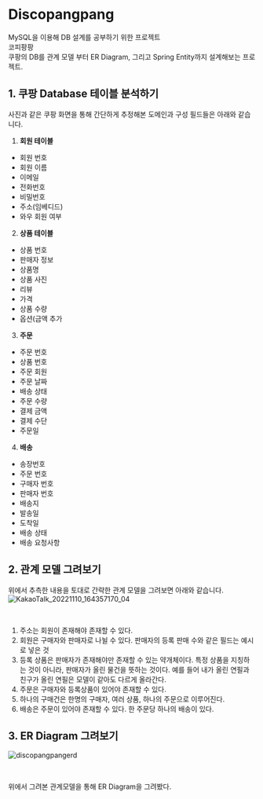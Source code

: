 # Discopangpang
MySQL을 이용해 DB 설계를 공부하기 위한 프로젝트 <br>
코피팡팡 <br>
쿠팡의 DB를 관계 모델 부터 ER Diagram, 그리고 Spring Entity까지 설계해보는 프로젝트.

## 1. 쿠팡 Database 테이블 분석하기
사진과 같은 쿠팡 화면을 통해 간단하게 추정해본 도메인과 구성 필드들은 아래와 같습니다.
1. **회원 테이블**
- 회원 번호
- 회원 이름
- 이메일
- 전화번호
- 비밀번호
- 주소(임베디드)
- 와우 회원 여부

2. **상품 테이블**
- 상품 번호
- 판매자 정보 
- 상품명
- 상품 사진
- 리뷰
- 가격
- 상품 수량
- 옵션(금액 추가
3. **주문**
- 주문 번호 
- 상품 번호 
- 주문 회원 
- 주문 날짜
- 배송 상태
- 주문 수량
- 결제 금액
- 결제 수단
- 주문일

4. **배송**
- 송장번호 
- 주문 번호
- 구매자 번호 
- 판매자 번호 
- 배송지
- 발송일
- 도착일
- 배송 상태
- 배송 요청사항

## 2. 관계 모델 그려보기
위에서 추측한 내용을 토대로 간략한 관계 모델을 그려보면 아래와 같습니다.
![KakaoTalk_20221110_164357170_04](https://user-images.githubusercontent.com/71186266/201029925-85c278b9-a794-47c8-8360-18e97fe3f40a.jpg)

<br>

1. 주소는 회원이 존재해야 존재할 수 있다.
2. 회원은 구매자와 판매자로 나뉠 수 있다. 판매자의 등록 판매 수와 같은 필드는 예시로 넣은 것
3. 등록 상품은 판매자가 존재해야만 존재할 수 있는 약개체이다. 특정 상품을 지칭하는 것이 아니라, 판매자가 올린 물건을 뜻하는 것이다. 예를 들어 내가 올린 연필과 친구가 올린 연필은 모델이 같아도 다르게 올라간다.
4. 주문은 구매자와 등록상품이 있어야 존재할 수 있다. 
5. 하나의 구매건은 한명의 구매자, 여러 상품, 하나의 주문으로 이루어진다.
6. 배송은 주문이 있어야 존재할 수 있다. 한 주문당 하나의 배송이 있다.


## 3. ER Diagram 그려보기
![discopangpangerd](https://user-images.githubusercontent.com/71186266/200966471-2501173d-4af0-43fb-9920-1be21d2d24d9.png)

<br>

위에서 그려본 관계모델을 통해 ER Diagram을 그려봤다.